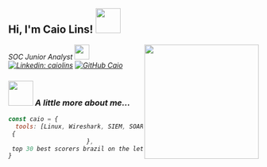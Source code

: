 
<h2> Hi, I'm Caio Lins! <img src="https://i.pinimg.com/originals/70/84/c6/7084c682f10716fcaf0469b550a92b6a.gif" width="50"></h2>
<img align='right' src="https://media.tenor.com/psQzFHIko4MAAAAe/study-anime.png" width="230">
<p><em>SOC Junior Analyst </a><img src="https://media.giphy.com/media/fYSnHlufseco8Fh93Z/giphy.gif" width="30"

[![Linkedin: caiolins](https://img.shields.io/badge/-caiolins-blue?style=flat-square&logo=Linkedin&logoColor=white&link=https://www.linkedin.com/in/caio-lins-090/)](https://www.linkedin.com/in/caio-lins090/)
[![GitHub Caio](https://img.shields.io/github/followers/caio?label=follow&style=social)](https://github.com/Caio-bitLins)


### <img src="https://media.giphy.com/media/VgCDAzcKvsR6OM0uWg/giphy.gif" width="50"> A little more about me...  

```javascript
const caio = {
  tools: [Linux, Wireshark, SIEM, SOAR, EDR, XDR],
 {
                      },
 top 30 best scorers brazil on the letsdefend defense platform 🏆
}
```


